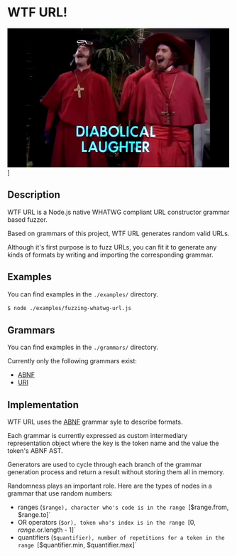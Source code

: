 # WTF URL!

![Nobody Expects the Spanish Inquisition](./monty-python-spanish-inquisition.png)]

## Description

WTF URL is a Node.js native WHATWG compliant URL constructor grammar based fuzzer.

Based on grammars of this project, WTF URL generates random valid URLs.

Although it's first purpose is to fuzz URLs, you can fit it to generate any kinds of formats by writing and importing the corresponding grammar.

## Examples

You can find examples in the `./examples/` directory.

```bash
$ node ./examples/fuzzing-whatwg-url.js
```

## Grammars

You can find examples in the `./grammars/` directory.

Currently only the following grammars exist:

- [ABNF](https://tools.ietf.org/html/rfc2234)
- [URI](https://tools.ietf.org/html/rfc3986)

## Implementation

WTF URL uses the [ABNF](https://tools.ietf.org/html/rfc2234) grammar syle to describe formats.

Each grammar is currently expressed as custom intermediary representation object where the key is the token name and the value the token's ABNF AST.

Generators are used to cycle through each branch of the grammar generation process and return a result without storing them all in memory.

Randomness plays an important role. Here are the types of nodes in a grammar that use random numbers:

- ranges (`$range), character who's code is in the range `[$range.from, $range.to]`
- OR operators (`$or), token who's index is in the range `[0, $range.$or.length - 1]`
- quantifiers (`$quantifier), number of repetitions for a token in the range `[$quantifier.min, $quantifier.max]`
